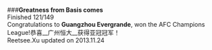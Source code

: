 ###__Greatness from Basis comes__    
Finished 121/149       
Congratulations to __Guangzhou Evergrande__, won the AFC Champions League!恭喜__广州恒大__获得亚冠冠军！       
Reetsee.Xu updated on 2013.11.24     
